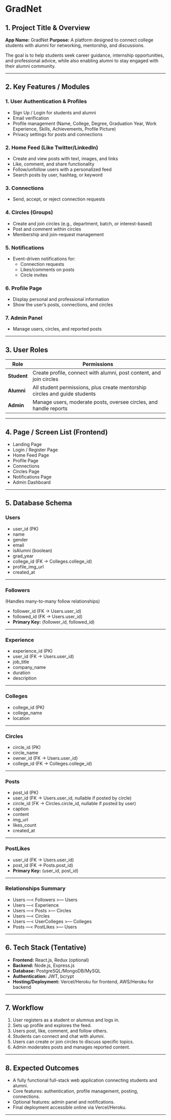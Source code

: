 # GradNet

## 1. Project Title & Overview
**App Name:** GradNet
**Purpose:** A platform designed to connect college students with alumni for networking, mentorship, and discussions.  

The goal is to help students seek career guidance, internship opportunities, and professional advice, while also enabling alumni to stay engaged with their alumni community.

---

## 2. Key Features / Modules

### 1. User Authentication & Profiles
- Sign Up / Login for students and alumni  
- Email verification  
- Profile management (Name, College, Degree, Graduation Year, Work Experience, Skills, Achievements, Profile Picture)  
- Privacy settings for posts and connections 

### 2. Home Feed (Like Twitter/LinkedIn)
- Create and view posts with text, images, and links  
- Like, comment, and share functionality  
- Follow/unfollow users with a personalized feed  
- Search posts by user, hashtag, or keyword  

### 3. Connections
- Send, accept, or reject connection requests

### 4. Circles (Groups)
- Create and join circles (e.g., department, batch, or interest-based)  
- Post and comment within circles  
- Membership and join-request management  

### 5. Notifications
- Event-driven notifications for:
  - Connection requests  
  - Likes/comments on posts  
  - Circle invites

### 6. Profile Page
- Display personal and professional information  
- Show the user’s posts, connections, and circles  

### 7. Admin Panel
- Manage users, circles, and reported posts  

---

## 3. User Roles

| Role | Permissions |
|------|--------------|
| **Student** | Create profile, connect with alumni, post content, and join circles|
| **Alumni** | All student permissions, plus create mentorship circles and guide students |
| **Admin** | Manage users, moderate posts, oversee circles, and handle reports |

---

## 4. Page / Screen List (Frontend)
- Landing Page  
- Login / Register Page  
- Home Feed Page  
- Profile Page  
- Connections
- Circles Page  
- Notifications Page  
- Admin Dashboard

---

## 5. Database Schema

### Users
- user_id (PK)  
- name  
- gender  
- email  
- isAlumni (boolean)  
- grad_year  
- college_id (FK → Colleges.college_id)  
- profile_img_url  
- created_at  

---

### Followers  
(Handles many-to-many follow relationships)
- follower_id (FK → Users.user_id)  
- followed_id (FK → Users.user_id)  
- **Primary Key:** (follower_id, followed_id)  

---

### Experience
- experience_id (PK)  
- user_id (FK → Users.user_id)  
- job_title  
- company_name  
- duration  
- description  

---

### Colleges
- college_id (PK)  
- college_name  
- location  

---

### Circles
- circle_id (PK)  
- circle_name  
- owner_id (FK → Users.user_id)  
- college_id (FK → Colleges.college_id)  

---

### Posts
- post_id (PK)  
- user_id (FK → Users.user_id, nullable if posted by circle)  
- circle_id (FK → Circles.circle_id, nullable if posted by user)  
- caption  
- content  
- img_url  
- likes_count  
- created_at  

---

### PostLikes
- user_id (FK → Users.user_id)  
- post_id (FK → Posts.post_id)  
- **Primary Key:** (user_id, post_id)  

---

### Relationships Summary
- Users —< Followers >— Users  
- Users —< Experience  
- Users —< Posts >— Circles  
- Users —< Circles  
- Users —< UserColleges >— Colleges  
- Posts —< PostLikes >— Users  

---

## 6. Tech Stack (Tentative)
- **Frontend:** React.js, Redux (optional)  
- **Backend:** Node.js, Express.js  
- **Database:** PostgreSQL/MongoDB/MySQL
- **Authentication:** JWT, bcrypt  
- **Hosting/Deployment:** Vercel/Heroku for frontend, AWS/Heroku for backend  

---

## 7. Workflow
1. User registers as a student or alumnus and logs in.  
2. Sets up profile and explores the feed.  
3. Users post, like, comment, and follow others.  
4. Students can connect and chat with alumni.  
5. Users can create or join circles to discuss specific topics.  
6. Admin moderates posts and manages reported content.  

---

## 8. Expected Outcomes
- A fully functional full-stack web application connecting students and alumni.  
- Core features: authentication, profile management, posting, connections.  
- Optional features: admin panel and notifications.
- Final deployment accessible online via Vercel/Heroku.  

---
